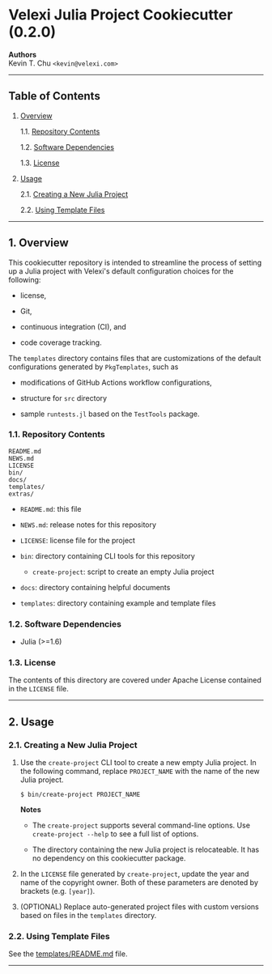 Velexi Julia Project Cookiecutter (0.2.0)
=========================================

__Authors__  
Kevin T. Chu `<kevin@velexi.com>`

--------------------------------------------------------------------------------------------

Table of Contents
-----------------

1. [Overview][#1]

    1.1. [Repository Contents][#1.1]

    1.2. [Software Dependencies][#1.2]

    1.3. [License][#1.3]

2. [Usage][#2]

    2.1. [Creating a New Julia Project][#2.1]

    2.2. [Using Template Files][#2.2]

--------------------------------------------------------------------------------------------

## 1. Overview

This cookiecutter repository is intended to streamline the process of setting up a Julia
project with Velexi's default configuration choices for the following:

* license,

* Git,

* continuous integration (CI), and

* code coverage tracking.

The `templates` directory contains files that are customizations of the default
configurations generated by `PkgTemplates`, such as

* modifications of GitHub Actions workflow configurations,

* structure for `src` directory

* sample `runtests.jl` based on the `TestTools` package.

### 1.1. Repository Contents

    README.md
    NEWS.md
    LICENSE
    bin/
    docs/
    templates/
    extras/

* `README.md`: this file

* `NEWS.md`: release notes for this repository

* `LICENSE`: license file for the project

* `bin`: directory containing CLI tools for this repository

  * `create-project`: script to create an empty Julia project

* `docs`: directory containing helpful documents

* `templates`: directory containing example and template files

### 1.2. Software Dependencies

* Julia (>=1.6)

### 1.3. License

The contents of this directory are covered under Apache License contained in the `LICENSE`
file. 

--------------------------------------------------------------------------------------------

## 2. Usage

### 2.1. Creating a New Julia Project

1. Use the `create-project` CLI tool to create a new empty Julia project. In the following
   command, replace `PROJECT_NAME` with the name of the new Julia project.

   ```shell
   $ bin/create-project PROJECT_NAME
   ```

   __Notes__

   * The `create-project` supports several command-line options. Use `create-project --help`
     to see a full list of options.

   * The directory containing the new Julia project is relocateable. It has no dependency
     on this cookiecutter package.

2. In the `LICENSE` file generated by `create-project`, update the year and name of the
   copyright owner. Both of these parameters are denoted by brackets (e.g. `[year]`).

3. (OPTIONAL) Replace auto-generated project files with custom versions based on files in
   the `templates` directory.

### 2.2. Using Template Files

See the [templates/README.md](templates/README.md) file.

--------------------------------------------------------------------------------------------

[------------------------------------INTERNAL LINKS------------------------------------]: #

[#1]: #1-overview
[#1.1]: #11-repository-contents
[#1.2]: #12-software-dependencies
[#1.3]: #13-license

[#2]: #2-usage
[#2.1]: #21-creating-a-new-julia-project
[#2.2]: #22-using-template-files
